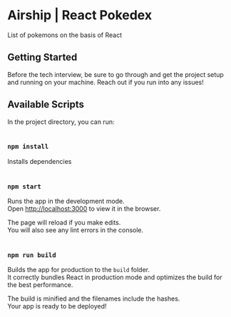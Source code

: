 # Airship | React Pokedex


List of pokemons on the basis of React

## Getting Started
Before the tech interview, be sure to go through and get the project setup and running on your machine. Reach out if you run into any issues!

## Available Scripts

In the project directory, you can run:<br><br>
### `npm install`
Installs dependencies<br>
<br>
### `npm start`

Runs the app in the development mode.<br>
Open [http://localhost:3000](http://localhost:3000) to view it in the browser.

The page will reload if you make edits.<br>
You will also see any lint errors in the console.
<br>
<br>
### `npm run build`

Builds the app for production to the `build` folder.<br>
It correctly bundles React in production mode and optimizes the build for the best performance.

The build is minified and the filenames include the hashes.<br>
Your app is ready to be deployed!
